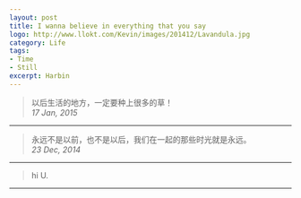 ```yaml
---
layout: post
title: I wanna believe in everything that you say
logo: http://www.llokt.com/Kevin/images/201412/Lavandula.jpg
category: Life
tags: 
- Time
- Still
excerpt: Harbin
---
```

>以后生活的地方，一定要种上很多的草！    
>*17 Jan, 2015*    

***
>永远不是以前，也不是以后，我们在一起的那些时光就是永远。    
>*23 Dec, 2014*    

***
>hi U.    

***